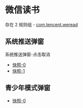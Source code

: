 # 微信读书

存在 2 规则组 - [com.tencent.weread](/src/apps/com.tencent.weread.ts)

## 系统推送弹窗

系统推送弹窗-点击取消

- [快照-0](https://i.gkd.li/import/import/12642247)
- [快照-1](https://i.gkd.li/import/13233735)

## 青少年模式弹窗

- [快照-0](https://i.gkd.li/import/13233668)
